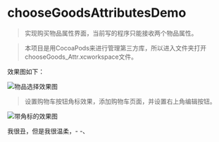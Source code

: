 # chooseGoodsAttributesDemo

>实现购买物品属性界面，当前写的程序只能接收两个物品属性。

>本项目是用CocoaPods来进行管理第三方库，所以进入文件夹打开chooseGoods_Attr.xcworkspace文件。

效果图如下：

![物品选择效果图](http://7xq2wz.com1.z0.glb.clouddn.com/物品属性选择.gif)

>设置购物车按钮角标效果，添加购物车页面，并设置右上角编辑按钮。

![带角标的效果图](http://7xq2wz.com1.z0.glb.clouddn.com/%E6%B7%BB%E5%8A%A0%E8%B4%AD%E7%89%A9%E8%BD%A6%E9%A1%B5%E9%9D%A2.gif)

我很丑，但是我很温柔，- -、
